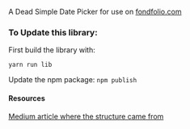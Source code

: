 A Dead Simple Date Picker for use on [fondfolio.com](https://fondfolio.com)

### To Update this library:
First build the library with:

```yarn run lib```

Update the npm package:
```npm publish```

#### Resources
[Medium article where the structure came from](https://medium.com/@lokhmakov/best-way-to-create-npm-packages-with-create-react-app-b24dd449c354)
